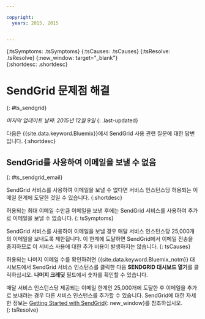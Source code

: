 ```yaml
---

copyright:
  years: 2015, 2015


---
```



{:tsSymptoms: .tsSymptoms}
{:tsCauses: .tsCauses}
{:tsResolve: .tsResolve}
{:new_window: target="_blank"}  
{:shortdesc: .shortdesc}

# SendGrid 문제점 해결
{: #ts_sendgrid}

*마지막 업데이트 날짜: 2015년 12월 9일*
{: .last-updated}

다음은 {{site.data.keyword.Bluemix}}에서 SendGrid 사용 관련 질문에 대한 답변입니다.
{:shortdesc}


## SendGrid를 사용하여 이메일을 보낼 수 없음
{: #ts_sendgrid_email}

SendGrid 서비스를 사용하여 이메일을 보낼 수 없다면 서비스 인스턴스당 허용되는 이메일 한계에 도달한 것일 수 있습니다.
{:shortdesc}


허용되는 최대 이메일 수만큼 이메일을 보낸 후에는 SendGrid 서비스를 사용하여 추가로 이메일을 보낼 수 없습니다.
{: tsSymptoms}


SendGrid 서비스를 사용하여 이메일을 보낼 경우 매달 서비스 인스턴스당 25,000개의 이메일을 보내도록 제한됩니다. 이 한계에 도달하면 SendGrid에서 이메일 전송을 중지하므로 이 서비스 사용에 대한 추가 비용이 발생하지는 않습니다.
{: tsCauses}

허용되는 나머지 이메일 수를 확인하려면 {{site.data.keyword.Bluemix_notm}} 대시보드에서 SendGrid 서비스 인스턴스를 클릭한 다음 **SENDGRID 대시보드 열기**를 클릭하십시오. **나머지 크레딧** 필드에서 숫자를 확인할 수 있습니다. 


매달 서비스 인스턴스당 제공되는 이메일 한계인 25,000개에 도달한 후 이메일을 추가로 보내려는 경우 다른 서비스 인스턴스를 추가할 수 있습니다. SendGrid에 대한 자세한 정보는 [Getting Started with SendGrid](https://sendgrid.com/docs/index.html){: new_window}를 참조하십시오.    
{: tsResolve}
